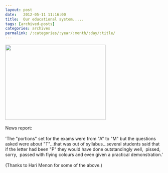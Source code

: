 ```yaml
---
layout: post
date:	2012-05-11 11:16:00
title:  Our educational system.....
tags: [archived-posts]
categories: archives
permalink: /:categories/:year/:month/:day/:title/
---
```

<a href="http://pics.livejournal.com/deponti/pic/00007rpw/"><img alt="" height="240" src="http://pics.livejournal.com/deponti/pic/00007rpw" style="border-width: 0pt; border-style: solid;" width="320" /></a><br /><br />News report:<br /><br />&#39;The &quot;portions&quot; set for the exams were from &quot;A&quot; to &quot;M&quot; but the questions asked were about &quot;T&quot;...that was out of syllabus...several students said that if the letter had been &quot;P&quot; they would have done outstandingly well,&nbsp; pissed, sorry,&nbsp; passed with flying colours and even given a practical demonstration.&#39;<br /><br />(Thanks to Hari Menon for some of the above.)
